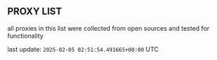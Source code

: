 ## PROXY LIST

all proxies in this list were collected from open sources and tested for functionality

last update: `2025-02-05 02:51:54.491665+00:00` UTC